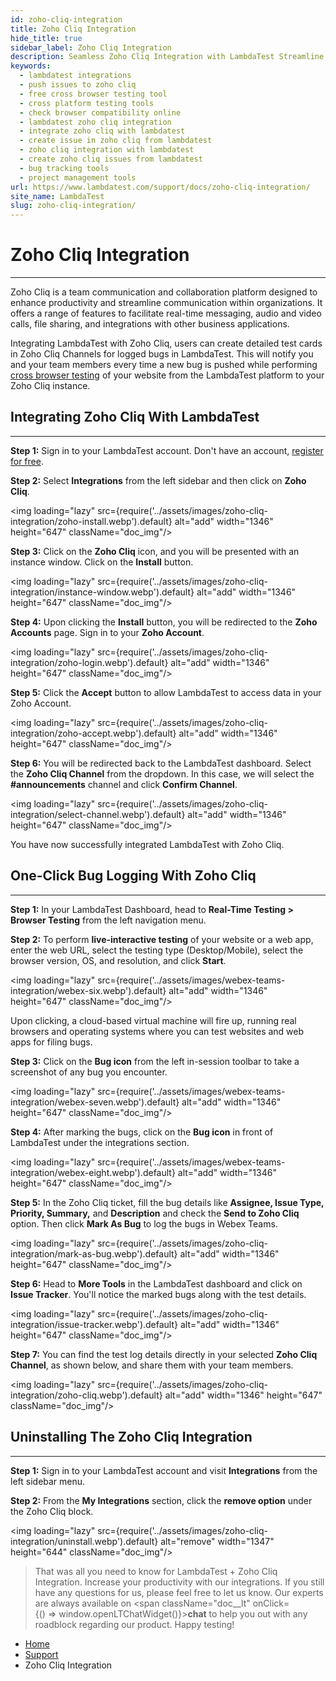 ```yaml
---
id: zoho-cliq-integration
title: Zoho Cliq Integration
hide_title: true
sidebar_label: Zoho Cliq Integration
description: Seamless Zoho Cliq Integration with LambdaTest Streamline Bug Management Effortlessly. Get real-time bug notifications in your Zoho Cliq Channels.
keywords:
  - lambdatest integrations
  - push issues to zoho cliq
  - free cross browser testing tool
  - cross platform testing tools
  - check browser compatibility online
  - lambdatest zoho cliq integration
  - integrate zoho cliq with lambdatest
  - create issue in zoho cliq from lambdatest
  - zoho cliq integration with lambdatest
  - create zoho cliq issues from lambdatest
  - bug tracking tools
  - project management tools
url: https://www.lambdatest.com/support/docs/zoho-cliq-integration/
site_name: LambdaTest
slug: zoho-cliq-integration/
---
```


<script type="application/ld+json"
      dangerouslySetInnerHTML={{ __html: JSON.stringify({
       "@context": "https://schema.org",
        "@type": "BreadcrumbList",
        "itemListElement": [{
          "@type": "ListItem",
          "position": 1,
          "name": "LambdaTest",
          "item": "https://www.lambdatest.com"
        },{
          "@type": "ListItem",
          "position": 2,
          "name": "Support",
          "item": "https://www.lambdatest.com/support/docs/"
        },{
          "@type": "ListItem",
          "position": 3,
          "name": "Zoho Cliq Integration",
          "item": "https://www.lambdatest.com/support/docs/zoho-cliq-integration/"
        }]
      })
    }}
>,<script type="application/ld+json">
    {
      "@context": "https://schema.org",
      "@type": "VideoObject",
      "name": "LambdaTest - Zoho Cliq Integration | Empower Team Collaboration | LambdaTest Integrations🔗",
      "description": "Discover the power of seamless team collaboration and communication with Zoho Cliq Integration.",
      "thumbnailUrl": "https://i.ytimg.com/vi/GSSvxCZ_ysE/default.jpg",
      "uploadDate": "2023-06-14",
      "duration": "PT3M17S",  
      "publisher": {
        "@type": "Organization",
        "name": "LambdaTest",
        "logo": {
          "@type": "ImageObject",
          "url": "https://www.lambdatest.com/resources/images/lambdatest-1-1.jpg",
          "width": 400,
          "height": 400
        }
      },
      "contentUrl": "https://www.youtube.com/watch?v=GSSvxCZ_ysE",
      "embedUrl": "https://www.youtube.com/embed/GSSvxCZ_ysE"
    }
    </script>





</script>

# Zoho Cliq Integration
***

Zoho Cliq is a team communication and collaboration platform designed to enhance productivity and streamline communication within organizations. It offers a range of features to facilitate real-time messaging, audio and video calls, file sharing, and integrations with other business applications.


Integrating LambdaTest with Zoho Cliq, users can create detailed test cards in Zoho Cliq Channels for logged bugs in LambdaTest. This will notify you and your team members every time a new bug is pushed while performing [cross browser testing](https://www.lambdatest.com) of your website from the LambdaTest platform to your Zoho Cliq instance.

<div className="ytframe"> 
<div className="youtube" data-embed="GSSvxCZ_ysE">
    <div className="play-button"></div>
</div>
</div>


## Integrating Zoho Cliq With LambdaTest
***

**Step 1:** Sign in to your LambdaTest account. Don't have an account, [register for free](https://accounts.lambdatest.com/register).

**Step 2:** Select **Integrations** from the left sidebar and then click on **Zoho Cliq**.

<img loading="lazy" src={require('../assets/images/zoho-cliq-integration/zoho-install.webp').default} alt="add" width="1346" height="647" className="doc_img"/>

**Step 3:** Click on the **Zoho Cliq** icon, and you will be presented with an instance window. Click on the **Install** button.

<img loading="lazy" src={require('../assets/images/zoho-cliq-integration/instance-window.webp').default} alt="add" width="1346" height="647" className="doc_img"/>

**Step 4:** Upon clicking the **Install** button, you will be redirected to the **Zoho Accounts** page. Sign in to your **Zoho Account**.

<img loading="lazy" src={require('../assets/images/zoho-cliq-integration/zoho-login.webp').default} alt="add" width="1346" height="647" className="doc_img"/>

**Step 5:** Click the **Accept** button to allow LambdaTest to access data in your Zoho Account. 

<img loading="lazy" src={require('../assets/images/zoho-cliq-integration/zoho-accept.webp').default} alt="add" width="1346" height="647" className="doc_img"/>

**Step 6:** You will be redirected back to the LambdaTest dashboard. Select the **Zoho Cliq Channel** from the dropdown. In this case, we will select the **#announcements** channel and click **Confirm Channel**.

<img loading="lazy" src={require('../assets/images/zoho-cliq-integration/select-channel.webp').default} alt="add" width="1346" height="647" className="doc_img"/>

You have now successfully integrated LambdaTest with Zoho Cliq. 

## One-Click Bug Logging With Zoho Cliq
***

**Step 1:** In your LambdaTest Dashboard, head to **Real-Time Testing > Browser Testing** from the left navigation menu.

**Step 2:** To perform **live-interactive testing** of your website or a web app, enter the web URL, select the testing type (Desktop/Mobile), select the browser version, OS, and resolution, and click **Start**.

<img loading="lazy" src={require('../assets/images/webex-teams-integration/webex-six.webp').default} alt="add" width="1346" height="647" className="doc_img"/>

Upon clicking, a cloud-based virtual machine will fire up, running real browsers and operating systems where you can test websites and web apps for filing bugs.

**Step 3:** Click on the **Bug icon** from the left in-session toolbar to take a screenshot of any bug you encounter. 

<img loading="lazy" src={require('../assets/images/webex-teams-integration/webex-seven.webp').default} alt="add" width="1346" height="647" className="doc_img"/>

**Step 4:** After marking the bugs, click on the **Bug icon** in front of LambdaTest under the integrations section.

<img loading="lazy" src={require('../assets/images/webex-teams-integration/webex-eight.webp').default} alt="add" width="1346" height="647" className="doc_img"/>

**Step 5:** In the Zoho Cliq ticket, fill the bug details like **Assignee, Issue Type, Priority, Summary,** and **Description** and check the **Send to Zoho Cliq** option. Then click **Mark As Bug** to log the bugs in Webex Teams.

<img loading="lazy" src={require('../assets/images/zoho-cliq-integration/mark-as-bug.webp').default} alt="add" width="1346" height="647" className="doc_img"/>

**Step 6:** Head to **More Tools** in the LambdaTest dashboard and click on **Issue Tracker**. You'll notice the marked bugs along with the test details.

<img loading="lazy" src={require('../assets/images/zoho-cliq-integration/issue-tracker.webp').default} alt="add" width="1346" height="647" className="doc_img"/>

**Step 7:** You can find the test log details directly in your selected **Zoho Cliq Channel**, as shown below, and share them with your team members.  

<img loading="lazy" src={require('../assets/images/zoho-cliq-integration/zoho-cliq.webp').default} alt="add" width="1346" height="647" className="doc_img"/>


## Uninstalling The Zoho Cliq Integration

***

**Step 1:** Sign in to your LambdaTest account and visit **Integrations** from the left sidebar menu.

**Step 2:** From the **My Integrations** section, click the **remove option** under the Zoho Cliq block.

<img loading="lazy" src={require('../assets/images/zoho-cliq-integration/uninstall.webp').default} alt="remove" width="1347" height="644" className="doc_img"/>

> That was all you need to know for LambdaTest + Zoho Cliq Integration. Increase your productivity with our integrations. If you still have any questions for us, please feel free to let us know. Our experts are always available on <span className="doc__lt" onClick={() => window.openLTChatWidget()}>**chat**</span> to help you out with any roadblock regarding our product. Happy testing!

<nav aria-label="breadcrumbs">
  <ul className="breadcrumbs">
    <li className="breadcrumbs__item">
      <a className="breadcrumbs__link" href="https://www.lambdatest.com">
        Home
      </a>
    </li>
    <li className="breadcrumbs__item">
      <a className="breadcrumbs__link" target="_self" href="https://www.lambdatest.com/support/docs/">
        Support
      </a>
    </li>
    <li className="breadcrumbs__item breadcrumbs__item--active">
      <span className="breadcrumbs__link">
        Zoho Cliq Integration
      </span>
    </li>
  </ul>
</nav>